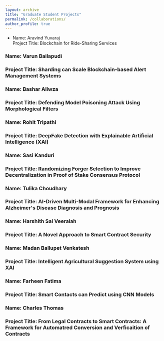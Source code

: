 ```yaml
---
layout: archive
title: "Graduate Student Projects"
permalink: /collaborations/
author_profile: true
---
```


* Name: Aravind Yuvaraj<br>Project Title:  Blockchain for Ride-Sharing Services

### Name: Varun Bailapudi 
### Project Title: Sharding can Scale Blockchain-based Alert Management Systems

### Name: Bashar Allwza 
### Project Title: Defending Model Poisoning Attack Using Morphological Filters 

### Name: Rohit Tripathi 
### Project Title: DeepFake Detection with Explainable Artificial Intelligence (XAI)

### Name: Sasi Kanduri 
### Project Title: Randomizing Forger Selection to Improve Decentralization in Proof of Stake Consensus Protocol

### Name: Tulika Choudhary 
### Project Title: AI-Driven Multi-Modal Framework for Enhancing Alzheimer's Disease Diagnosis and Prognosis

### Name: Harshith Sai Veeraiah 
### Project Title: A Novel Approach to Smart Contract Security

### Name: Madan Ballupet Venkatesh 
### Project Title: Intelligent Agricultural Suggestion System using XAI

### Name: Farheen Fatima
### Project Title: Smart Contacts can Predict using CNN Models

### Name: Charles Thomas
### Project Title: From Legal Contracts to Smart Contracts: A Framework for Automatred Conversion and Verficaition of Contracts
